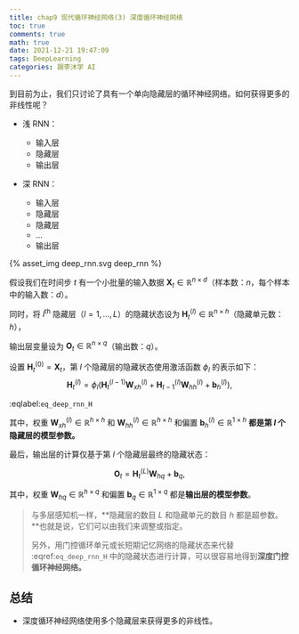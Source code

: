 ```yaml
---
title: chap9 现代循环神经网络(3) 深度循环神经网络
toc: true
comments: true
math: true
date: 2021-12-21 19:47:09
tags: DeepLearning
categories: 跟李沐学 AI
---
```


到目前为止，我们只讨论了具有一个单向隐藏层的循环神经网络。如何获得更多的非线性呢？

<!--more-->

- 浅 RNN：
  - 输入层
  - 隐藏层
  - 输出层

- 深 RNN：
  - 输入层
  - 隐藏层
  - 隐藏层
  - …
  - 输出层

{% asset_img deep_rnn.svg deep_rnn %}

假设我们在时间步 $t$ 有一个小批量的输入数据 $\mathbf{X}_t \in \mathbb{R}^{n \times d}$（样本数：$n$，每个样本中的输入数：$d$）。

同时，将 $l^\mathrm{th}$ 隐藏层（$l=1,\ldots,L$）的隐藏状态设为 $\mathbf{H}_t^{(l)}  \in \mathbb{R}^{n \times h}$（隐藏单元数：$h$），

输出层变量设为 $\mathbf{O}_t \in \mathbb{R}^{n \times q}$（输出数：$q$）。

设置 $\mathbf{H}_t^{(0)} = \mathbf{X}_t$，第 $l$ 个隐藏层的隐藏状态使用激活函数 $\phi_l$ 的表示如下：
$$
\mathbf{H}_t^{(l)} = \phi_l(\mathbf{H}_t^{(l-1)} \mathbf{W}_{xh}^{(l)} + \mathbf{H}_{t-1}^{(l)} \mathbf{W}_{hh}^{(l)}  + \mathbf{b}_h^{(l)}),
$$

:eqlabel:`eq_deep_rnn_H`

其中，权重 $\mathbf{W}_{xh}^{(l)} \in \mathbb{R}^{h \times h}$ 和 $\mathbf{W}_{hh}^{(l)} \in \mathbb{R}^{h \times h}$ 和偏置 $\mathbf{b}_h^{(l)} \in \mathbb{R}^{1 \times h}$ **都是第 $l$ 个隐藏层的模型参数。**

最后，输出层的计算仅基于第 $l$ 个隐藏层最终的隐藏状态：

$$
\mathbf{O}_t = \mathbf{H}_t^{(L)} \mathbf{W}_{hq} + \mathbf{b}_q,
$$

其中，权重 $\mathbf{W}_{hq} \in \mathbb{R}^{h \times q}$ 和偏置 $\mathbf{b}_q \in \mathbb{R}^{1 \times q}$ 都是**输出层的模型参数**。



> 与多层感知机一样，**隐藏层的数目 $L$ 和隐藏单元的数目 $h$ 都是超参数。**也就是说，它们可以由我们来调整或指定。
>
> 另外，用门控循环单元或长短期记忆网络的隐藏状态来代替 :eqref:`eq_deep_rnn_H` 中的隐藏状态进行计算，可以很容易地得到**深度门控循环神经网络。**



## 总结

- 深度循环神经网络使用多个隐藏层来获得更多的非线性。

